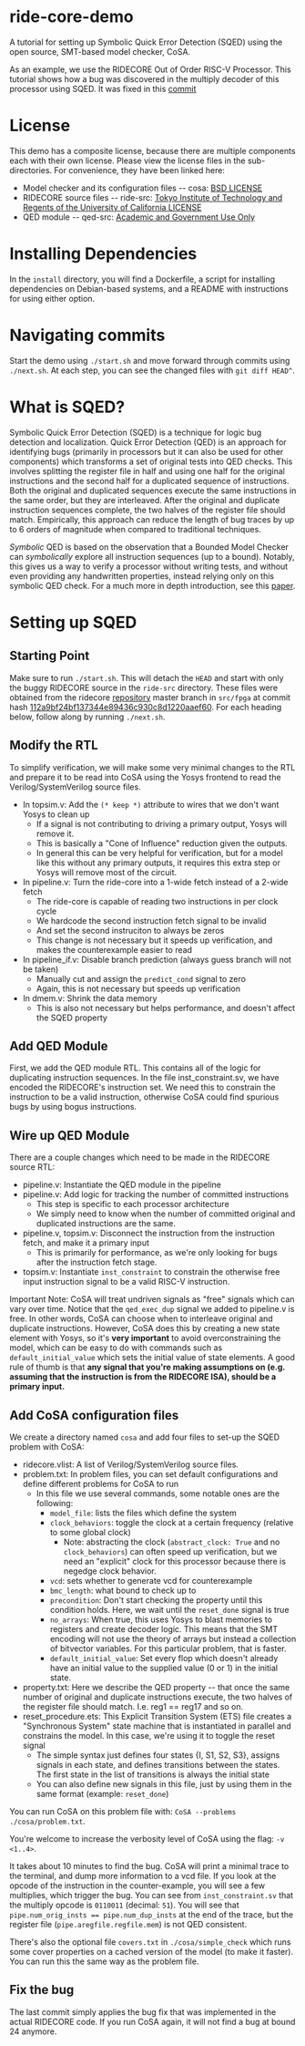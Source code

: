 # ride-core-demo
A tutorial for setting up Symbolic Quick Error Detection (SQED) using the open source, SMT-based model checker, CoSA.

As an example, we use the RIDECORE Out of Order RISC-V Processor. This tutorial shows how a
bug was discovered in the multiply decoder of this processor using SQED. It was fixed in this 
[commit](https://github.com/ridecore/ridecore/commit/200c6a663e01cb2231004bb2543e7ce8b1c92cca)

# License
This demo has a composite license, because there are multiple components each with their own license. Please view the license files in the sub-directories. For convenience, they have been linked here: 
* Model checker and its configuration files -- cosa: [BSD LICENSE](./cosa/LICENSE)
* RIDECORE source files -- ride-src: [Tokyo Institute of Technology and Regents of the University of California LICENSE](./ride-src/LICENSE)
* QED module -- qed-src: [Academic and Government Use Only](./qed-src/LICENSE)

# Installing Dependencies
In the `install` directory, you will find a Dockerfile, a script for installing dependencies on Debian-based systems,
and a README with instructions for using either option.

# Navigating commits
Start the demo using `./start.sh` and move forward through commits using `./next.sh`. At each step, 
you can see the changed files with `git diff HEAD^`.

# What is SQED?
Symbolic Quick Error Detection (SQED) is a technique for logic bug detection and localization.
Quick Error Detection (QED) is an approach for identifying bugs (primarily in processors but it can also be used 
for other components) which transforms a set of original tests into QED checks. This involves splitting
the register file in half and using one half for the original instructions and the second half for a duplicated
sequence of instructions. Both the original and duplicated sequences execute the same instructions in the same order, 
but they are interleaved. After the original and duplicate instruction sequences complete, the two halves of the 
register file should match. Empirically, this approach can reduce the length of bug traces by up to 6 orders of 
magnitude when compared to traditional techniques.

_Symbolic_ QED is based on the observation that a Bounded Model Checker can _symbolically_ explore all instruction 
sequences (up to a bound). Notably, this gives us a way to verify a processor without writing tests, and without even 
providing any handwritten properties, instead relying only on this symbolic QED check. 
For a much more in depth introduction, see this [paper](https://arxiv.org/pdf/1711.06541.pdf).

# Setting up SQED
## Starting Point
Make sure to run `./start.sh`. This will detach the `HEAD` and start with only the buggy RIDECORE
source in the `ride-src` directory. These files were obtained from the ridecore 
[repository](https://github.com/ridecore/ridecore) master branch in `src/fpga` at commit hash 
[112a9bf24bf137344e89436c930c8d1220aaef60](https://github.com/ridecore/ridecore/commit/112a9bf24bf137344e89436c930c8d1220aaef60).
For each heading below, follow along by running `./next.sh`.

## Modify the RTL
To simplify verification, we will make some very minimal changes to the RTL and prepare it to be
read into CoSA using the Yosys frontend to read the Verilog/SystemVerilog source files.

* In topsim.v: Add the `(* keep *)` attribute to wires that we don't want Yosys to clean up
  * If a signal is not contributing to driving a primary output, Yosys will remove it.
  * This is basically a "Cone of Influence" reduction given the outputs.
  * In general this can be very helpful for verification, but for a model like this without
    any primary outputs, it requires this extra step or Yosys will remove most of the circuit.
* In pipeline.v: Turn the ride-core into a 1-wide fetch instead of a 2-wide fetch
  * The ride-core is capable of reading two instructions in per clock cycle
  * We hardcode the second instruction fetch signal to be invalid
  * And set the second instruciton to always be zeros
  * This change is not necessary but it speeds up verification, and makes the counterexample easier to read
* In pipeline_if.v: Disable branch prediction (always guess branch will not be taken)
  * Manually cut and assign the `predict_cond` signal to zero
  * Again, this is not necessary but speeds up verification
* In dmem.v: Shrink the data memory
  * This is also not necessary but helps performance, and doesn't affect the SQED property
  
## Add QED Module
First, we add the QED module RTL. This contains all of the logic for duplicating instruction sequences.
In the file inst_constraint.sv, we have encoded the RIDECORE's instruction set. We need this to constrain
the instruction to be a valid instruction, otherwise CoSA could find spurious bugs by using bogus instructions.

## Wire up QED Module

There are a couple changes which need to be made in the RIDECORE source RTL:

* pipeline.v: Instantiate the QED module in the pipeline
* pipeline.v: Add logic for tracking the number of committed instructions
  * This step is specific to each processor architecture
  * We simply need to know when the number of committed original and duplicated instructions are the same.
* pipeline.v, topsim.v: Disconnect the instruction from the instruction fetch, and make it a primary input
  * This is primarily for performance, as we're only looking for bugs after the instruction fetch stage.
* topsim.v: Instantiate `inst_constraint` to constrain the otherwise free input instruction signal to be
  a valid RISC-V instruction.

Important Note: CoSA will treat undriven signals as "free" signals which can vary over time. Notice that the
`qed_exec_dup` signal we added to pipeline.v is free. In other words, CoSA can choose when to interleave
original and duplicate instructions. However, CoSA does this by creating a new state element with Yosys, so
it's **very important** to avoid overconstraining the model, which can be easy to do with commands such as
`default_initial_value` which sets the initial value of state elements.
A good rule of thumb is that **any signal that you're making assumptions on (e.g. assuming that the instruction 
is from the RIDECORE ISA), should be a primary input.**

## Add CoSA configuration files

We create a directory named `cosa` and add four files to set-up the SQED problem with CoSA:

* ridecore.vlist: A list of Verilog/SystemVerilog source files.
* problem.txt: In problem files, you can set default configurations and define different problems for CoSA to run
  * In this file we use several commands, some notable ones are the following:
    * `model_file`: lists the files which define the system
    * `clock_behaviors`: toggle the clock at a certain frequency (relative to some global clock)
      * Note: abstracting the clock (`abstract_clock: True` and no `clock_behaviors`) can often speed up verification, but we need an "explicit" clock for this processor because there is negedge clock behavior.
    * `vcd`: sets whether to generate vcd for counterexample
    * `bmc_length`: what bound to check up to
    * `precondition`: Don't start checking the property until this condition holds. Here, we wait until the `reset_done` signal is true
    * `no_arrays`: When true, this uses Yosys to blast memories to registers and create decoder logic. This means that the SMT encoding will not use the theory of arrays but instead a collection of bitvector variables. For this particular problem, that is faster.
    * `default_initial_value`: Set every flop which doesn't already have an initial value to the supplied value (0 or 1) in the initial state.
* property.txt: Here we describe the QED property -- that once the same number of original and duplicate instructions execute,
the two halves of the register file should match. I.e. reg1 == reg17 and so on.
* reset_procedure.ets: This Explicit Transition System (ETS) file creates a "Synchronous System" state machine that is instantiated in parallel and constrains the model. In this case, we're using it to toggle the reset signal
  * The simple syntax just defines four states {I, S1, S2, S3}, assigns signals in each state, and defines transitions between the states. The first state in the list of transitions is always the initial state
  * You can also define new signals in this file, just by using them in the same format (example: `reset_done`)
  
You can run CoSA on this problem file with: `CoSA --problems ./cosa/problem.txt`.

You're welcome to increase the verbosity level of CoSA using the flag: `-v <1..4>`.

It takes about 10 minutes to find the bug. CoSA will print a minimal trace to the terminal, and dump more information to a vcd file. If you look at the opcode of the instruction in the counter-example, you will see a few multiplies, which trigger the bug. You can see from `inst_constraint.sv` that the multiply opcode is `0110011` (decimal: `51`). You will see that `pipe.num_orig_insts == pipe.num_dup_insts` at the end of the trace, but the register file (`pipe.aregfile.regfile.mem`) is not QED consistent.

There's also the optional file `covers.txt` in `./cosa/simple_check` which runs some cover properties on a cached version of the model (to make it faster). You can run this the same way as the problem file.

## Fix the bug
The last commit simply applies the bug fix that was implemented in the actual RIDECORE code. If you run CoSA again, it will not find a bug at bound 24 anymore. 
